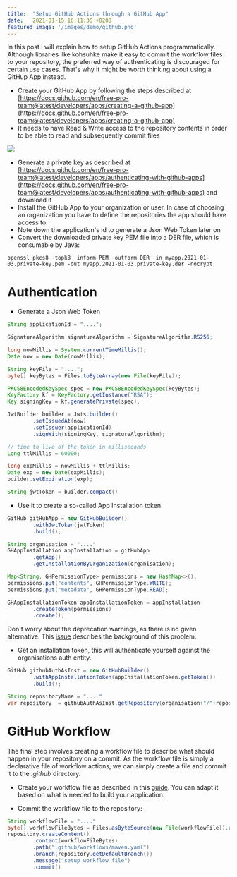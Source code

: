```yaml
---
title:  "Setup GitHub Actions through a GitHub App"
date:   2021-01-15 16:11:35 +0200
featured_image: '/images/demo/github.png'
---
```


In this post I will explain how to setup GitHub Actions programmatically. Although libraries ilke kohsuhke make it easy to commit
the workflow files to your repository, the preferred way of authenticating is discouraged for certain use cases. That's why it
might be worth thinking about using a GitHup App instead.

* Create your GitHub App by following the steps described at [https://docs.github.com/en/free-pro-team@latest/developers/apps/creating-a-github-app](https://docs.github.com/en/free-pro-team@latest/developers/apps/creating-a-github-app)
* It needs to have Read & Write access to the repository contents in order to be able to read and subsequently commit files

![](/assets/images/github.png)

* Generate a private key as described at [https://docs.github.com/en/free-pro-team@latest/developers/apps/authenticating-with-github-apps](https://docs.github.com/en/free-pro-team@latest/developers/apps/authenticating-with-github-apps)
  and download it
* Install the GitHub App to your organization or user. In case of choosing an organization you have to define the repositories
  the app should have access to.
* Note down the application's id to generate a Json Web Token later on
* Convert the downloaded private key PEM file into a DER file, which is consumable by Java:

```shell
openssl pkcs8 -topk8 -inform PEM -outform DER -in myapp.2021-01-03.private-key.pem -out myapp.2021-01-03.private-key.der -nocrypt
```


# Authentication

* Generate a Json Web Token

```java
String applicationId = "....";

SignatureAlgorithm signatureAlgorithm = SignatureAlgorithm.RS256;

long nowMillis = System.currentTimeMillis();
Date now = new Date(nowMillis);

String keyFile = "....";
byte[] keyBytes = Files.toByteArray(new File(keyFile));

PKCS8EncodedKeySpec spec = new PKCS8EncodedKeySpec(keyBytes);
KeyFactory kf = KeyFactory.getInstance("RSA");
Key signingKey = kf.generatePrivate(spec);

JwtBuilder builder = Jwts.builder()
        .setIssuedAt(now)
        .setIssuer(applicationId)
        .signWith(signingKey, signatureAlgorithm);

// time to live of the token in milliseconds
Long ttlMillis = 60000;

long expMillis = nowMillis + ttlMillis;
Date exp = new Date(expMillis);
builder.setExpiration(exp);

String jwtToken = builder.compact()
```
* Use it to create a so-called App Installation token

```java
GitHub gitHubApp = new GitHubBuilder()
        .withJwtToken(jwtToken)
        .build();

String organisation = "...."
GHAppInstallation appInstallation = gitHubApp
        .getApp()
        .getInstallationByOrganization(organisation);

Map<String, GHPermissionType> permissions = new HashMap<>();
permissions.put("contents", GHPermissionType.WRITE);
permissions.put("metadata", GHPermissionType.READ);

GHAppInstallationToken appInstallationToken = appInstallation
        .createToken(permissions)
        .create();
```

Don't worry about the deprecation warnings, as there is no given alternative.
This [issue](https://github.com/hub4j/github-api/issues/961) describes the background of this problem.

* Get an installation token, this will authenticate yourself against the organisations auth entity.

```java
GitHub githubAuthAsInst = new GitHubBuilder()
        .withAppInstallationToken(appInstallationToken.getToken())
        .build();

String repositoryName = "...."
var repository  = githubAuthAsInst.getRepository(organisation+"/"+repositoryName);
```

# GitHub Workflow

The final step involves creating a workflow file to describe what should happen in your repository on a commit. As the workflow file
is simply a declarative file of workflow actions, we can simply create a file and commit it to the _.github_ directory.

* Create your workflow file as described in this [guide](https://docs.github.com/en/free-pro-team@latest/actions/guides/building-and-testing-java-with-maven).
  You can adapt it based on what is needed to build your application.

* Commit the workflow file to the repository:

```java
String workflowFile = "...."
byte[] workflowFileBytes = Files.asByteSource(new File(workflowFile)).read();
repository.createContent()
        .content(workflowFileBytes)
        .path(".github/workflows/maven.yaml")
        .branch(repository.getDefaultBranch())
        .message("setup workflow file")
        .commit()
```

